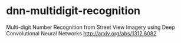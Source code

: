 # dnn-multidigit-recognition
Multi-digit Number Recognition from Street View Imagery using Deep Convolutional Neural Networks
http://arxiv.org/abs/1312.6082
